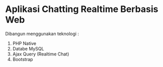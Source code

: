 # Aplikasi Chatting Realtime Berbasis Web 

Dibangun menggunakan teknologi :
1. PHP Native
2. Databe MySQL
3. Ajax Query (Realtime Chat)
4. Bootstrap
